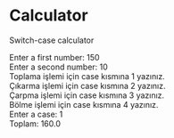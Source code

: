 # Calculator
Switch-case calculator

Enter a first number: 150 </br >
Enter a second number: 10 </br >
Toplama işlemi için case kısmına 1 yazınız. </br >
Çıkarma işlemi için case kısmına 2 yazınız. </br >
Çarpma işlemi için case kısmına 3 yazınız. </br >
Bölme işlemi için case kısmına 4 yazınız. </br >
Enter a case: 1 </br >
Toplam: 160.0
